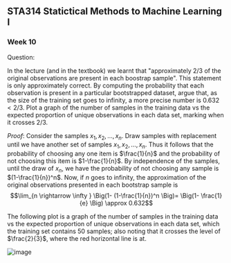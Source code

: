 <head>
    <script src="https://cdn.mathjax.org/mathjax/latest/MathJax.js?config=TeX-AMS-MML_HTMLorMML" type="text/javascript"></script>
    <script type="text/x-mathjax-config">
        MathJax.Hub.Config({
            tex2jax: {
            skipTags: ['script', 'noscript', 'style', 'textarea', 'pre'],
            inlineMath: [['$','$']]
            }
        });
    </script>
</head>


## STA314 Statictical Methods to Machine Learning I


### Week 10

Question:

In the lecture (and in the textbook) we learnt that "approximately $2/3$ of the original observations are present in each boostrap sample". This statement is only approximately correct. By computing the probability that each observation is present in a particular bootstrapped dataset, argue that, as the size of the training set
goes to infinity, a more precise number is $0.632 < 2/3$. Plot a graph of the number of samples in the training
data vs the expected proportion of unique observations in each data set, marking when it crosses $2/3$.


$Proof:$
Consider the samples $x_1, x_2, ..., x_n$. Draw samples with replacement until we have another set of samples $x_1, x_2, ..., x_n$. Thus it follows that the probability of choosing any one item is $\frac{1}{n}$ and the probability of not choosing this item is $1-\frac{1}{n}$. By independence of the samples, until the draw of $x_n$, we have the probability of not choosing any sample is $(1-\frac{1}{n})^n$. Now, if $n$ goes to infinity, the approximation of the original observations presented in each bootstrap sample is 
$$\lim_{n \rightarrow \infty } \Big(1- (1-\frac{1}{n})^n \Big)= \Big(1- \frac{1}{e} \Big) \approx 0.632$$


The following plot is a graph of the number of samples in the training
data vs the expected proportion of unique observations in each data set, which the training set contains 50 samples; also noting that it crosses the level of $\frac{2}{3}$, where the red horizontal line is at. 

![image](https://github.com/hdu214/sta314/blob/master/Rplot.png?raw=true)


